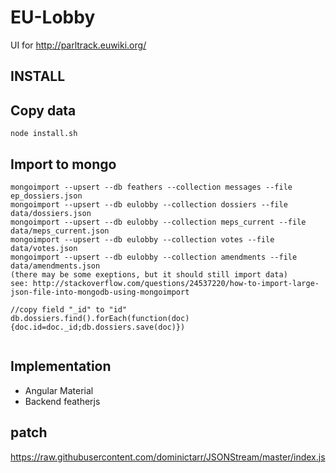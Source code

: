 # EU-Lobby

UI for http://parltrack.euwiki.org/

## INSTALL

Copy data
---------
```
node install.sh
```

Import to mongo
--------------
```
mongoimport --upsert --db feathers --collection messages --file ep_dossiers.json
mongoimport --upsert --db eulobby --collection dossiers --file data/dossiers.json 
mongoimport --upsert --db eulobby --collection meps_current --file data/meps_current.json 
mongoimport --upsert --db eulobby --collection votes --file data/votes.json 
mongoimport --upsert --db eulobby --collection amendments --file data/amendments.json 
(there may be some exeptions, but it should still import data)
see: http://stackoverflow.com/questions/24537220/how-to-import-large-json-file-into-mongodb-using-mongoimport

//copy field "_id" to "id"
db.dossiers.find().forEach(function(doc){doc.id=doc._id;db.dossiers.save(doc)})


```



## Implementation

* Angular Material
* Backend featherjs

## patch
https://raw.githubusercontent.com/dominictarr/JSONStream/master/index.js
